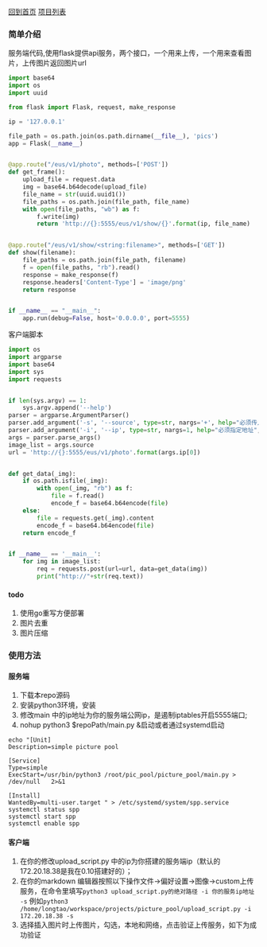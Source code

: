 [回到首页](http://longtao.fun)
[项目列表](http://longtao.fun/product/product.html)

### 简单介绍

服务端代码,使用flask提供api服务，两个接口，一个用来上传，一个用来查看图片，上传图片返回图片url

```python
import base64
import os
import uuid

from flask import Flask, request, make_response

ip = '127.0.0.1'

file_path = os.path.join(os.path.dirname(__file__), 'pics')
app = Flask(__name__)


@app.route("/eus/v1/photo", methods=['POST'])
def get_frame():
    upload_file = request.data
    img = base64.b64decode(upload_file)
    file_name = str(uuid.uuid1())
    file_paths = os.path.join(file_path, file_name)
    with open(file_paths, "wb") as f:
        f.write(img)
        return 'http://{}:5555/eus/v1/show/{}'.format(ip, file_name)


@app.route("/eus/v1/show/<string:filename>", methods=['GET'])
def show(filename):
    file_paths = os.path.join(file_path, filename)
    f = open(file_paths, "rb").read()
    response = make_response(f)
    response.headers['Content-Type'] = 'image/png'
    return response


if __name__ == "__main__":
    app.run(debug=False, host='0.0.0.0', port=5555)
```

客户端脚本

```python
import os
import argparse
import base64
import sys
import requests


if len(sys.argv) == 1:
    sys.argv.append('--help')
parser = argparse.ArgumentParser()
parser.add_argument('-s', '--source', type=str, nargs='+', help="必须传入文件", required=True)
parser.add_argument('-i', '--ip', type=str, nargs=1, help="必须指定地址", required=True)
args = parser.parse_args()
image_list = args.source
url = 'http://{}:5555/eus/v1/photo'.format(args.ip[0])


def get_data(_img):
    if os.path.isfile(_img):
        with open(_img, "rb") as f:
            file = f.read()
            encode_f = base64.b64encode(file)
    else:
        file = requests.get(_img).content
        encode_f = base64.b64encode(file)
    return encode_f


if __name__ == '__main__':
    for img in image_list:
        req = requests.post(url=url, data=get_data(img))
        print("http://"+str(req.text))
```

#### todo

1. 使用go重写方便部署
2. 图片去重
3. 图片压缩

### 使用方法

#### 服务端

1.  下载本repo源码
2.  安装python3环境，安装
3.  修改main 中的ip地址为你的服务端公网ip，是遏制iptables开启5555端口;
4.  nohup python3 $repoPath/main.py &启动或者通过systemd启动

```shell
echo "[Unit]
Description=simple picture pool
   
[Service]
Type=simple
ExecStart=/usr/bin/python3 /root/pic_pool/picture_pool/main.py > /dev/null   2>&1
   
[Install]
WantedBy=multi-user.target " > /etc/systemd/system/spp.service
systemctl status spp
systemctl start spp
systemctl enable spp
```



#### 客户端

1.  在你的修改upload_script.py 中的ip为你搭建的服务端ip（默认的172.20.18.38是我在0.10搭建好的）；
2.  在你的markdown 编辑器按照以下操作文件->偏好设置->图像->custom上传服务，在命令里填写`python3 upload_script.py的绝对路径 -i 你的服务ip地址  -s` 例如`python3 /home/longtao/workspace/projects/picture_pool/upload_script.py -i 172.20.18.38 -s`
3.  选择插入图片时上传图片，勾选，本地和网络，点击验证上传服务，如下为成功验证

